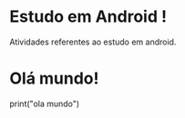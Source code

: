 # Estudo em Android !

Atividades referentes ao estudo em android.

# Olá mundo!

print("ola mundo")
